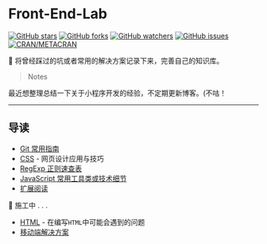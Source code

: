 # Front-End-Lab

[![GitHub stars](https://img.shields.io/github/stars/anran758/Front-End-Lab.svg?style=flat-square)](https://github.com/anran758/Front-End-Lab/stargazers)
[![GitHub forks](https://img.shields.io/github/forks/anran758/Front-End-Lab.svg?style=flat-square)](https://github.com/anran758/Front-End-Lab/network)
[![GitHub watchers](https://img.shields.io/github/watchers/anran758/Front-End-Lab.svg?style=flat-square)](https://github.com/anran758/Front-End-Lab/watchers)
[![GitHub issues](https://img.shields.io/github/issues/anran758/Front-End-Lab.svg?style=flat-square)](https://github.com/anran758/Front-End-Lab/issues)
[![CRAN/METACRAN](https://img.shields.io/cran/l/devtools.svg?style=flat-square)](https://github.com/anran758/Front-End-Lab)

:art: 将曾经踩过的坑或者常用的解决方案记录下来，完善自己的知识库。

> Notes

最近想整理总结一下关于小程序开发的经验，不定期更新博客。(不咕！

---

## 导读

- [Git 常用指南](./git)
- [CSS](https://github.com/anran758/Front-End-Lab/tree/master/CSS) - 网页设计应用与技巧
- [RegExp 正则速查表](https://github.com/anran758/Front-End-Lab/tree/master/REGEXP)
- [JavaScript 常用工具类或技术细节](./javascript)
- [扩展阅读](./further)

:construction: 施工中 . . .

- [HTML](https://github.com/anran758/Front-End-Lab/tree/master/HTML) - 在编写`HTML`中可能会遇到的问题
- [移动端解决方案](./mobile)
